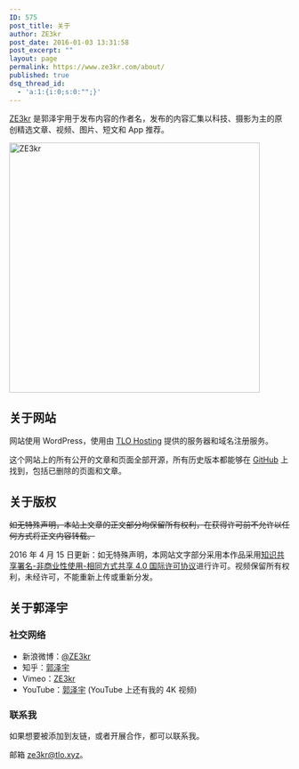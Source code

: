 ```yaml
---
ID: 575
post_title: 关于
author: ZE3kr
post_date: 2016-01-03 13:31:58
post_excerpt: ""
layout: page
permalink: https://www.ze3kr.com/about/
published: true
dsq_thread_id:
  - 'a:1:{i:0;s:0:"";}'
---
```

<a href="https://ze3kr.com" target="_blank">ZE3kr</a> 是郭泽宇用于发布内容的作者名，发布的内容汇集以科技、摄影为主的原创精选文章、视频、图片、短文和 App 推荐。<a href="https://media.landcement.com/sites/2/20160131130804/ZE3kr.png" rel="attachment wp-att-797">
</a>

<a href="https://media.landcement.com/sites/2/20160131130804/ZE3kr.png" rel="attachment wp-att-797"><img class="aligncenter size-medium wp-image-797" src="https://media.landcement.com/sites/2/20160131130804/ZE3kr-450x450.png" alt="ZE3kr" width="450" height="450" /></a>
<h2>关于网站</h2>
网站使用 WordPress，使用由 <a href="https://tlo.hosting" target="_blank">TLO Hosting</a> 提供的服务器和域名注册服务。

这个网站上的所有公开的文章和页面全部开源，所有历史版本都能够在 <a href="https://github.com/ZE3kr/ZE3kr" target="_blank">GitHub</a> 上找到，包括已删除的页面和文章。
<h2>关于版权</h2>
<del>如无特殊声明，本站上文章的正文部分均保留所有权利，在获得许可前不允许以任何方式将正文内容转载。</del>

2016 年 4 月 15 日更新：如无特殊声明，本网站文字部分采用本作品采用<a rel="license" href="http://creativecommons.org/licenses/by-nc-sa/4.0/">知识共享署名-非商业性使用-相同方式共享 4.0 国际许可协议</a>进行许可。视频保留所有权利，未经许可，不能重新上传或重新分发。
<h2>关于郭泽宇</h2>
<h3>社交网络</h3>
<ul>
 	<li>新浪微博：<a href="http://weibo.com/ze3kr" target="_blank">@ZE3kr</a></li>
 	<li>知乎：<a href="http://www.zhihu.com/people/ze3kr" target="_blank">郭泽宇</a></li>
 	<li>Vimeo：<a href="https://vimeo.com/ze3kr" target="_blank">ZE3kr</a></li>
 	<li>YouTube：<a href="https://www.youtube.com/channel/UCcvX7ZVfFHkhr5nLH6R_WFw" target="_blank">郭泽宇</a> (YouTube 上还有我的 4K 视频)</li>
</ul>
<h3>联系我</h3>
如果想要被添加到友链，或者开展合作，都可以联系我。

邮箱 <a href="mailto:ze3kr@tlo.xyz" target="_blank">ze3kr@tlo.xyz</a>。